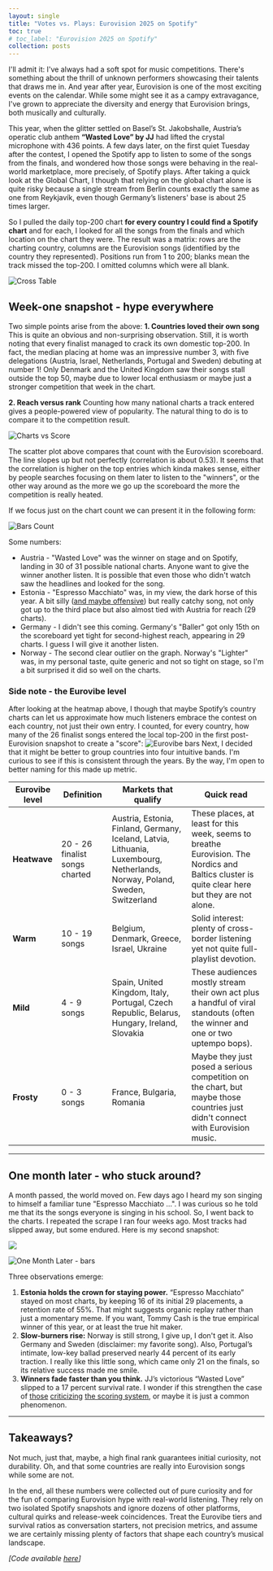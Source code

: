 ```yaml
---
layout: single
title: "Votes vs. Plays: Eurovision 2025 on Spotify"
toc: true
# toc_label: "Eurovision 2025 on Spotify"
collection: posts
---
```


I'll admit it: I've always had a soft spot for music competitions. There's
something about the thrill of unknown performers showcasing their talents that
draws me in. And year after year, Eurovision is one of the most exciting events on the calendar. While some might see it as a campy extravagance, I've grown to appreciate the diversity and energy that Eurovision brings, both musically and culturally.

This year, when the glitter settled on Basel’s St. Jakobshalle, Austria’s operatic club anthem **“Wasted Love” by JJ** had lifted the crystal microphone with 436 points. A few days later, on the first quiet Tuesday after the contest, I opened the Spotify app to listen to some of the songs from the finals, and wondered how those songs were behaving in the real-world marketplace, more precisely, of Spotify plays. After taking a quick look at the Global Chart, I though that relying on the global chart alone is quite risky because a single stream from Berlin counts exactly the same as one from Reykjavík, even though Germany’s listeners' base is about 25 times larger.

So I pulled the daily top-200 chart **for every country I could find a Spotify chart** and for each, I looked for all the songs from the finals and which location on the chart they were. The result was a matrix: rows are the charting country, columns are the Eurovision songs (identified by the country they represented). Positions run from 1 to 200; blanks mean the track missed the top-200. I omitted columns which were all blank.

![Cross Table](./plots/cross.png)

## Week-one snapshot - hype everywhere

Two simple points arise from the above:
**1. Countries loved their own song**
This is quite an obvious and non-surprising observation. Still, it is worth noting that every finalist managed to crack its own domestic top-200. In fact, the median placing at home was an impressive number 3, with five delegations (Austria, Israel, Netherlands, Portugal and Sweden) debuting at number 1! Only Denmark and the United Kingdom saw their songs stall outside the top 50, maybe due to lower local enthusiasm or maybe just a stronger competition that week in the chart.

**2. Reach versus rank**
Counting how many national charts a track entered gives a people-powered view of popularity. The natural thing to do is to compare it to the competition result.

![Charts vs Score](./plots/scatter.png)

The scatter plot above compares that count with the Eurovision scoreboard. The line slopes up but not perfectly (correlation is about 0.53). It seems that the correlation is higher on the top entries which kinda makes sense, either by people searches focusing on them later to listen to the "winners", or the other way around as the more we go up the scoreboard the more the competition is really heated.

If we focus just on the chart count we can present it in the following form:

![Bars Count](./plots/bar_count.png)

Some numbers:

- Austria - "Wasted Love" was the winner on stage and on Spotify, landing in 30 of 31 possible national charts. Anyone want to give the winner another listen. It is possible that even those who didn't watch saw the headlines and looked for the song.
- Estonia - "Espresso Macchiato" was, in my view, the dark horse of this year. A bit silly ([and maybe offensive](https://www.theguardian.com/tv-and-radio/2025/feb/20/italy-estonia-offensive-eurovision-entry-tommy-cash)) but really catchy song, not only got up to the third place but also almost tied with Austria for reach (29 charts).
- Germany - I didn't see this coming. Germany's "Baller" got only 15th on the scoreboard yet tight for second-highest reach, appearing in 29 charts. I guess I will give it another listen.
- Norway - The second clear outlier on the graph. Norway's "Lighter" was, in my personal taste, quite generic and not so tight on stage, so I'm a bit surprised it did so well on the charts.

### Side note - the **Eurovibe level**

After looking at the heatmap above, I though that maybe Spotify’s country charts can let us approximate how much listeners embrace the contest on each country, not just their own entry. I counted, for every country, how many of the 26 finalist songs entered the local top-200 in the first post-Eurovision snapshot to create a "score":
![Eurovibe bars](./plots/eurovibe_bars.png)
Next, I decided that it might be better to group countries into four intuitive bands.
I'm curious to see if this is consistent through the years.
By the way, I'm open to better naming for this made up metric.

| Eurovibe level | Definition                     | Markets that qualify                                                                                                         | Quick read                                                                                                                                     |
| -------------- | ------------------------------ | ---------------------------------------------------------------------------------------------------------------------------- | ---------------------------------------------------------------------------------------------------------------------------------------------- |
| **Heatwave**   | 20 - 26 finalist songs charted | Austria, Estonia, Finland, Germany, Iceland, Latvia, Lithuania, Luxembourg, Netherlands, Norway, Poland, Sweden, Switzerland | These places, at least for this week, seems to breathe Eurovision. The Nordics and Baltics cluster is quite clear here but they are not alone. |
| **Warm**       | 10 - 19 songs                  | Belgium, Denmark, Greece, Israel, Ukraine                                                                                    | Solid interest: plenty of cross-border listening yet not quite full-playlist devotion.                                                         |
| **Mild**       | 4 - 9 songs                    | Spain, United Kingdom, Italy, Portugal, Czech Republic, Belarus, Hungary, Ireland, Slovakia                                  | These audiences mostly stream their own act plus a handful of viral standouts (often the winner and one or two uptempo bops).                  |
| **Frosty**     | 0 - 3 songs                    | France, Bulgaria, Romania                                                                                                    | Maybe they just posed a serious competition on the chart, but maybe those countries just didn't connect with Eurovision music.                 |

---

## One month later - who stuck around?

A month passed, the world moved on. Few days ago I heard my son singing to himself a familiar tune "Espresso Macchiato ...". I was curious so he told me that its the songs everyone is singing in his school. So, I went back to the charts. I repeated the scrape I ran four weeks ago. Most tracks had slipped away, but some endured. Here is my second snapshot:

![](./plots/cross_later.png)

![One Month Later - bars](./plots/bar_count_later.png)

Three observations emerge:

1. **Estonia holds the crown for staying power.** “Espresso Macchiato” stayed on most charts, by keeping 16 of its initial 29 placements, a retention rate of 55%. That might suggests organic replay rather than just a momentary meme. If you want, Tommy Cash is the true empirical winner of this year, or at least the true hit maker.
2. **Slow-burners rise:** Norway is still strong, I give up, I don't get it. Also Germany and Sweden (disclaimer: my favorite song). Also, Portugal’s intimate, low-key ballad preserved nearly 44 percent of its early traction. I really like this little song, which came only 21 on the finals, so its relative success made me smile.
3. **Winners fade faster than you think.** JJ’s victorious “Wasted Love” slipped to a 17 percent survival rate. I wonder if this strengthen the case of [those](https://www.wired.com/story/eurovision-app-voting-uk-and-bias/) [criticizing](https://www.theguardian.com/tv-and-radio/2025/may/21/eurovision-public-vote-israeli-near-win-social-media-campaigns) [the scoring system](https://www.reddit.com/r/eurovision/comments/1cr2fch/i_think_the_current_voting_system_is_broken/), or maybe it is just a common phenomenon.

---

## Takeaways?

Not much, just that, maybe, a high final rank guarantees initial curiosity, not durability. Oh, and that some countries are really into Eurovision songs while some are not.

In the end, all these numbers were collected out of pure curiosity and for the fun of comparing Eurovision hype with real-world listening. They rely on two isolated Spotify snapshots and ignore dozens of other platforms, cultural quirks and release-week coincidences. Treat the Eurovibe tiers and survival ratios as conversation starters, not precision metrics, and assume we are certainly missing plenty of factors that shape each country’s musical landscape.

_[Code available [here](https://github.com/menisadi/eurovision2025)]_
